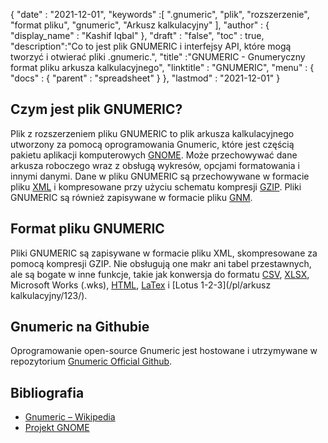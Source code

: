 {
  "date" : "2021-12-01",
  "keywords" :[ ".gnumeric", "plik", "rozszerzenie", "format pliku", "gnumeric", "Arkusz kalkulacyjny" ],
  "author" : {
    "display_name" : "Kashif Iqbal"
},
  "draft" : "false",
  "toc" : true,
  "description":"Co to jest plik GNUMERIC i interfejsy API, które mogą tworzyć i otwierać pliki .gnumeric.",
  "title" :"GNUMERIC - Gnumeryczny format pliku arkusza kalkulacyjnego",
  "linktitle" : "GNUMERIC",
  "menu" : {
    "docs" : {
      "parent" : "spreadsheet"
}
},
  "lastmod" : "2021-12-01"
}

## Czym jest plik GNUMERIC?

Plik z rozszerzeniem pliku GNUMERIC to plik arkusza kalkulacyjnego utworzony za pomocą oprogramowania Gnumeric, które jest częścią pakietu aplikacji komputerowych [GNOME](https://www.gnome.org/). Może przechowywać dane arkusza roboczego wraz z obsługą wykresów, opcjami formatowania i innymi danymi. Dane w pliku GNUMERIC są przechowywane w formacie pliku [XML](/pl/web/xml/) i kompresowane przy użyciu schematu kompresji [GZIP](/pl/compression/gz/). Pliki GNUMERIC są również zapisywane w formacie pliku [GNM](/pl/spreadsheet/gnm/).

## Format pliku GNUMERIC

Pliki GNUMERIC są zapisywane w formacie pliku XML, skompresowane za pomocą kompresji GZIP. Nie obsługują one makr ani tabel przestawnych, ale są bogate w inne funkcje, takie jak konwersja do formatu [CSV](/pl/spreadsheet/csv/), [XLSX](/pl/spreadsheet/xlsx/), Microsoft Works (.wks), [ HTML](/pl/web/html/), [LaTex](/pl/word-processing/lateks/) i [Lotus 1-2-3](/pl/arkusz kalkulacyjny/123/).

## Gnumeric na Githubie

Oprogramowanie open-source Gnumeric jest hostowane i utrzymywane w repozytorium [Gnumeric Official Github](https://github.com/GNOME/gnumeric).

## Bibliografia

* [Gnumeric – Wikipedia](https://en.wikipedia.org/wiki/Gnumeric)
* [Projekt GNOME](https://en.wikipedia.org/wiki/The_GNOME_Project)

